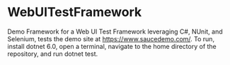 # WebUITestFramework
Demo Framework for a Web UI Test Framework leveraging C#, NUnit, and Selenium, tests the demo site at https://www.saucedemo.com/.
To run, install dotnet 6.0, open a terminal, navigate to the home directory of the repository, and run dotnet test.
